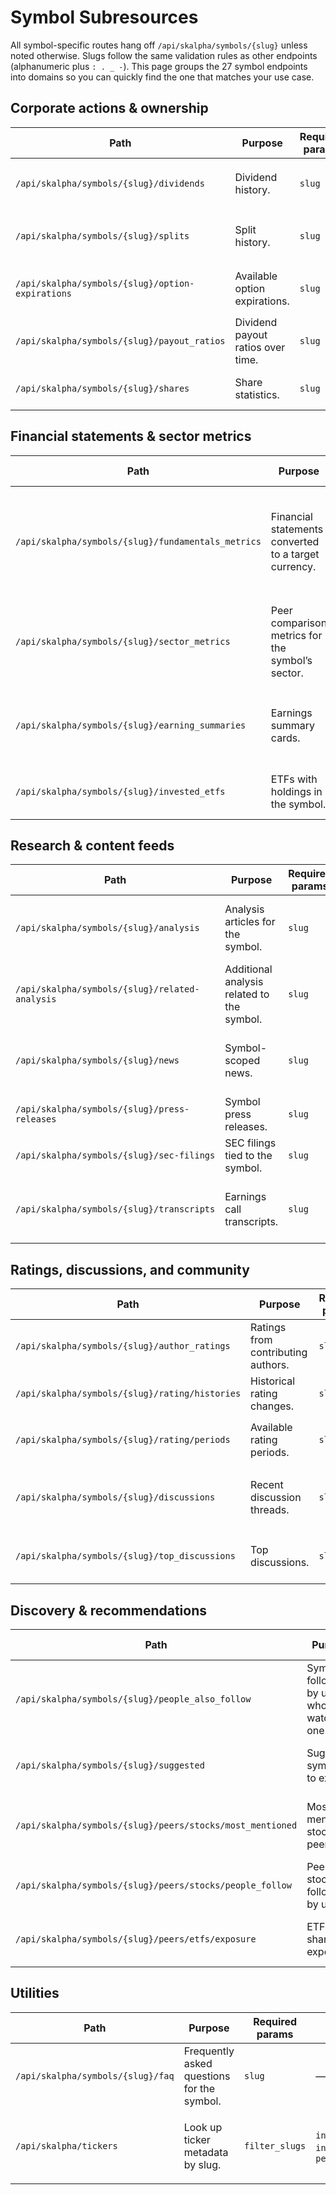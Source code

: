 # Symbol Subresources

All symbol-specific routes hang off `/api/skalpha/symbols/{slug}` unless noted otherwise. Slugs follow the same validation rules as other endpoints (alphanumeric plus `: . _ -`). This page groups the 27 symbol endpoints into domains so you can quickly find the one that matches your use case.

## Corporate actions & ownership

| Path | Purpose | Required params | Optional params | Notes |
| --- | --- | --- | --- | --- |
| `/api/skalpha/symbols/{slug}/dividends` | Dividend history. | `slug` | `years`, `group_by`, `sort` | `group_by` accepts `year`, `fiscal_year`, or `month`. |
| `/api/skalpha/symbols/{slug}/splits` | Split history. | `slug` | — | Returns split ratios and effective dates. |
| `/api/skalpha/symbols/{slug}/option-expirations` | Available option expirations. | `slug` | — | Useful for constructing `/options/chain` queries. |
| `/api/skalpha/symbols/{slug}/payout_ratios` | Dividend payout ratios over time. | `slug` | — | Returns trailing payout ratios by period. |
| `/api/skalpha/symbols/{slug}/shares` | Share statistics. | `slug` | — | Includes share counts and float metrics. |

## Financial statements & sector metrics

| Path | Purpose | Required params | Optional params | Notes |
| --- | --- | --- | --- | --- |
| `/api/skalpha/symbols/{slug}/fundamentals_metrics` | Financial statements converted to a target currency. | `slug`, `period_type`, `statement_type`, `target_currency` | — | `period_type` ∈ `annual`, `quarterly`, `ttm`; `statement_type` ∈ `income-statement`, `balance-sheet`, `cash-flow-statement`. |
| `/api/skalpha/symbols/{slug}/sector_metrics` | Peer comparison metrics for the symbol’s sector. | `slug` | `filter_fields` | Provide specific metric field identifiers via `filter_fields` to reduce payload size. |
| `/api/skalpha/symbols/{slug}/earning_summaries` | Earnings summary cards. | `slug` | `referral_type`, `referral_date` | Use referral metadata to mirror the UI context that generated the summary. |
| `/api/skalpha/symbols/{slug}/invested_etfs` | ETFs with holdings in the symbol. | `slug` | — | Returns exposure weightings per ETF. |

## Research & content feeds

| Path | Purpose | Required params | Optional params | Notes |
| --- | --- | --- | --- | --- |
| `/api/skalpha/symbols/{slug}/analysis` | Analysis articles for the symbol. | `slug` | `filter_related`, `filter_since`, `filter_until`, `id`, `include`, `isMounting`, `page_size`, `page_number` | Timestamp filters use Unix seconds; cursor-based pagination uses `id`. |
| `/api/skalpha/symbols/{slug}/related-analysis` | Additional analysis related to the symbol. | `slug` | `filter_since`, `filter_until`, `id`, `include`, `isMounting`, `page_size`, `page_number` | Use when you need context beyond the primary analysis feed. |
| `/api/skalpha/symbols/{slug}/news` | Symbol-scoped news. | `slug` | `filter_category`, `filter_since`, `filter_until`, `id`, `include`, `isMounting`, `page_size`, `page_number` | `filter_category` accepts the symbol-news subset noted in the request guide. |
| `/api/skalpha/symbols/{slug}/press-releases` | Symbol press releases. | `slug` | `filter_until`, `id`, `include`, `isMounting`, `page_size`, `page_number` | `filter_until` is a Unix timestamp upper bound. |
| `/api/skalpha/symbols/{slug}/sec-filings` | SEC filings tied to the symbol. | `slug` | `filter_filing_category`, `include`, `isMounting`, `page_size`, `page_number` | `filter_filing_category` must match the general category token pattern. |
| `/api/skalpha/symbols/{slug}/transcripts` | Earnings call transcripts. | `slug` | `filter_only`, `filter_until`, `id`, `include`, `isMounting`, `page_size`, `page_number` | Use `filter_only` to restrict to specific transcript types (for example `prepared_remarks`). |

## Ratings, discussions, and community

| Path | Purpose | Required params | Optional params | Notes |
| --- | --- | --- | --- | --- |
| `/api/skalpha/symbols/{slug}/author_ratings` | Ratings from contributing authors. | `slug` | `include`, `page_size`, `page_number` | Paginated; `include` can sideload author profiles. |
| `/api/skalpha/symbols/{slug}/rating/histories` | Historical rating changes. | `slug` | `page_number` | Results are paginated with `page_number`. |
| `/api/skalpha/symbols/{slug}/rating/periods` | Available rating periods. | `slug` | `filter_periods` | `filter_periods` values must be between -23 and 23. |
| `/api/skalpha/symbols/{slug}/discussions` | Recent discussion threads. | `slug` | `include`, `page_size` | For a richer payload, include `primaryTickers` or `author`. |
| `/api/skalpha/symbols/{slug}/top_discussions` | Top discussions. | `slug` | `include`, `page_size`, `page_number` | Supports pagination for leaderboard-style views. |

## Discovery & recommendations

| Path | Purpose | Required params | Optional params | Notes |
| --- | --- | --- | --- | --- |
| `/api/skalpha/symbols/{slug}/people_also_follow` | Symbols followed by users who watch this one. | `slug` | `include` | Use `include` to load related ticker metadata. |
| `/api/skalpha/symbols/{slug}/suggested` | Suggested symbols to explore. | `slug` | `source_type`, `variation` | Useful for A/B-tested suggestion widgets. |
| `/api/skalpha/symbols/{slug}/peers/stocks/most_mentioned` | Most-mentioned stock peers. | `slug` | — | Returns peer symbols sorted by mention volume. |
| `/api/skalpha/symbols/{slug}/peers/stocks/people_follow` | Peer stocks followed by users. | `slug` | — | Highlights audience overlap. |
| `/api/skalpha/symbols/{slug}/peers/etfs/exposure` | ETF peers sharing exposure. | `slug` | — | Lists ETFs and exposure percentages. |

## Utilities

| Path | Purpose | Required params | Optional params | Notes |
| --- | --- | --- | --- | --- |
| `/api/skalpha/symbols/{slug}/faq` | Frequently asked questions for the symbol. | `slug` | — | Returns curated Q&A content. |
| `/api/skalpha/tickers` | Look up ticker metadata by slug. | `filter_slugs` | `include`, `include_gics`, `per_page` | `filter_slugs` accepts comma-separated slugs; `include_gics=false` is stripped automatically. |
